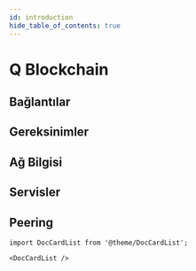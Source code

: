 ```yaml
---
id: introduction
hide_table_of_contents: true
---
```


# Q Blockchain

## Bağlantılar

## Gereksinimler

## Ağ Bilgisi

## Servisler

## Peering

```mdx-code-block
import DocCardList from '@theme/DocCardList';

<DocCardList />
``` 